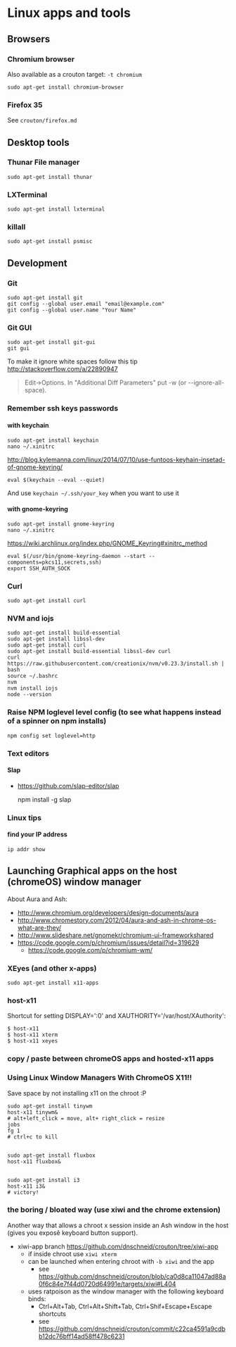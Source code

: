 Linux apps and tools
====================

Browsers
--------

### Chromium browser

Also available as a crouton target: ```-t chromium```

    sudo apt-get install chromium-browser

### Firefox 35

See ```crouton/firefox.md```

Desktop tools
-------------

### Thunar File manager

    sudo apt-get install thunar

### LXTerminal

    sudo apt-get install lxterminal

### killall

    sudo apt-get install psmisc

Development
-----------

### Git

    sudo apt-get install git
    git config --global user.email "email@example.com"
    git config --global user.name "Your Name"

### Git GUI

    sudo apt-get install git-gui
    git gui

To make it ignore white spaces follow this tip http://stackoverflow.com/a/22890947

> Edit->Options. In "Additional Diff Parameters" put -w (or --ignore-all-space).


### Remember ssh keys passwords

#### with keychain

    sudo apt-get install keychain
    nano ~/.xinitrc
    
http://blog.kylemanna.com/linux/2014/07/10/use-funtoos-keyhain-insetad-of-gnome-keyring/

```
eval $(keychain --eval --quiet)
```    

And use ```keychain ~/.ssh/your_key``` when you want to use it

    
#### with gnome-keyring

    sudo apt-get install gnome-keyring
    nano ~/.xinitrc
    
https://wiki.archlinux.org/index.php/GNOME_Keyring#xinitrc_method

```
eval $(/usr/bin/gnome-keyring-daemon --start --components=pkcs11,secrets,ssh)
export SSH_AUTH_SOCK

```
### Curl

    sudo apt-get install curl

### NVM and iojs

    sudo apt-get install build-essential
    sudo apt-get install libssl-dev
    sudo apt-get install curl
    sudo apt-get install build-essential libssl-dev curl
    curl https://raw.githubusercontent.com/creationix/nvm/v0.23.3/install.sh | bash
    source ~/.bashrc
    nvm
    nvm install iojs
    node --version

### Raise NPM loglevel level config (to see what happens instead of a spinner on npm installs)

    npm config set loglevel=http


### Text editors

#### Slap

- https://github.com/slap-editor/slap

    npm install -g slap

### Linux tips

#### find your IP address

    ip addr show

Launching Graphical apps on the host (chromeOS) window manager
---------------------------------------------------------------

About Aura and Ash: 
- http://www.chromium.org/developers/design-documents/aura
- http://www.chromestory.com/2012/04/aura-and-ash-in-chrome-os-what-are-they/
- http://www.slideshare.net/gnomekr/chromium-ui-frameworkshared
- https://code.google.com/p/chromium/issues/detail?id=319629
    - https://code.google.com/p/chromium-wm/


### XEyes (and other x-apps)

    sudo apt-get install x11-apps

### host-x11

Shortcut for setting DISPLAY=':0' and XAUTHORITY='/var/host/XAuthority':

    $ host-x11
    $ host-x11 xterm
    $ host-x11 xeyes

### copy / paste between chromeOS apps and hosted-x11 apps



### Using Linux Window Managers With ChromeOS X11!!

Save space by not installing x11 on the chroot :P

    sudo apt-get install tinywm
    host-x11 tinywm&
    # alt+left_click = move, alt+ right_click = resize
    jobs
    fg 1
    # ctrl+c to kill
    

    sudo apt-get install fluxbox
    host-x11 fluxbox&


    sudo apt-get install i3
    host-x11 i3&
    # victory!
    
    
### the boring / bloated way (use xiwi and the chrome extension)

Another way that allows a chroot x session inside an Ash window in the host (gives you exposê keyboard button support).

- xiwi-app branch https://github.com/dnschneid/crouton/tree/xiwi-app
    - if inside chroot use ```xiwi xterm```
    - can be launched when entering chroot with ```-b xiwi``` and the app
        - see https://github.com/dnschneid/crouton/blob/ca0d8ca11047ad88a0f6c84e7f44d0720d64991e/targets/xiwi#L404
    - uses ratpoison as the window manager with the following keyboard binds: 
        - Ctrl+Alt+Tab, Ctrl+Alt+Shift+Tab, Ctrl+Shif+Escape+Escape shortcuts
        - see https://github.com/dnschneid/crouton/commit/c22ca4591a9cdbb12dc76bff14ad58ff478c6231


